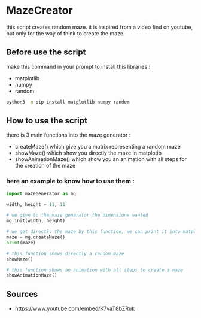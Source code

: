 # MazeCreator

this script creates random maze.
it is inspired from a video find on youtube, but only for the way of think to create the maze.

## Before use the script

make this command in your prompt to install this libraries :
-   matplotlib
-   numpy
-   random

```bash
python3 -m pip install matplotlib numpy random
```

## How to use the script

there is 3 main functions into the maze generator :
- createMaze() which give you a matrix representing a random maze 
- showMaze() which show you directly the maze in matplotib 
- showAnimationMaze() which show you an animation with all steps for the creation of the maze

### here an example to know how to use them :

```python
import mazeGenerator as mg 

width, height = 11, 11

# we give to the maze generator the dimensions wanted
mg.init(width, height)

# we get directly the maze by this function, we can print it into matplotlib or into a prompt as we can see below 
maze = mg.createMaze()
print(maze)

# this function shows directly a random maze 
showMaze()

# this function shows an animation with all steps to create a maze 
showAnimationMaze()
```

## Sources

- https://www.youtube.com/embed/K7vaT8bZRuk